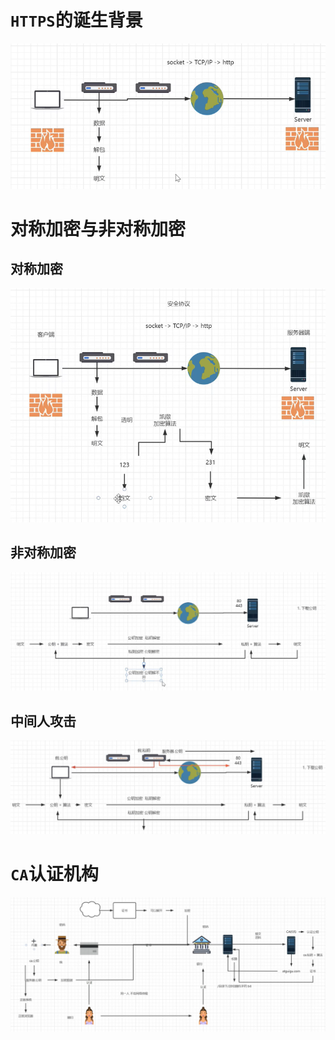 # `HTTPS`的诞生背景

<img src="https://raw.githubusercontent.com/tangling0112/MyPictures/master/img/202303011334927.png" alt="image-20230301133428608" style="zoom: 80%;" />

# 对称加密与非对称加密

## 对称加密

<img src="https://raw.githubusercontent.com/tangling0112/MyPictures/master/img/202303011354632.png" alt="image-20230301135455500" style="zoom:67%;" />

## 非对称加密

<img src="https://raw.githubusercontent.com/tangling0112/MyPictures/master/img/202303011400093.png" alt="image-20230301140051857" style="zoom:67%;" />

## 中间人攻击

<img src="https://raw.githubusercontent.com/tangling0112/MyPictures/master/img/202303011508642.png" alt="image-20230301150821363" style="zoom:67%;" />

# `CA`认证机构

![image-20230301151558356](https://raw.githubusercontent.com/tangling0112/MyPictures/master/img/202303011515758.png)

